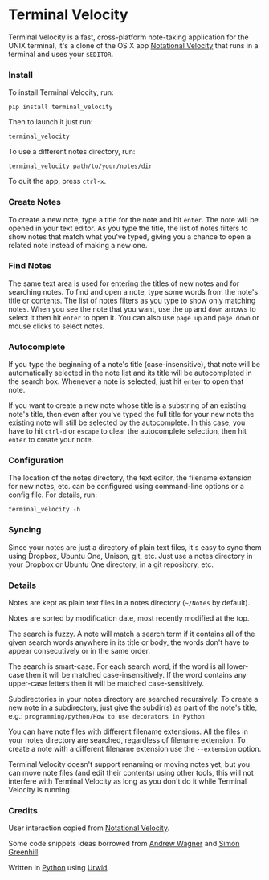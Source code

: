 Terminal Velocity
=================

Terminal Velocity is a fast, cross-platform note-taking application for the
UNIX terminal, it's a clone of the OS X app [Notational
Velocity](http://notational.net/) that runs in a terminal and uses your
`$EDITOR`.

<!-- Insert video here -->


### Install

To install Terminal Velocity, run:

    pip install terminal_velocity

Then to launch it just run:

    terminal_velocity

To use a different notes directory, run:

    terminal_velocity path/to/your/notes/dir

To quit the app, press `ctrl-x`.


### Create Notes

<!-- Insert screenshot -->

To create a new note, type a title for the note and hit `enter`. The note will
be opened in your text editor. As you type the title, the list of notes filters
to show notes that match what you've typed, giving you a chance to open a
related note instead of making a new one.


### Find Notes

<!-- Insert screenshot -->

The same text area is used for entering the titles of new notes and for
searching notes. To find and open a note, type some words from the note's title
or contents. The list of notes filters as you type to show only matching notes.
When you see the note that you want, use the `up` and `down` arrows to select
it then hit `enter` to open it. You can also use `page up` and `page down` or
mouse clicks to select notes.


### Autocomplete

<!-- Insert screenshot -->

If you type the beginning of a note's title (case-insensitive), that note will
be automatically selected in the note list and its title will be autocompleted
in the search box. Whenever a note is selected, just hit `enter` to open that
note.

If you want to create a new note whose title is a substring of an existing
note's title, then even after you've typed the full title for your new note the
existing note will still be selected by the autocomplete. In this case, you
have to hit `ctrl-d` or `escape` to clear the autocomplete selection, then hit
`enter` to create your note.


### Configuration

The location of the notes directory, the text editor, the filename extension
for new notes, etc. can be configured using command-line options or a config
file. For details, run:

    terminal_velocity -h


### Syncing

Since your notes are just a directory of plain text files, it's easy to sync
them using Dropbox, Ubuntu One, Unison, git, etc. Just use a notes directory in
your Dropbox or Ubuntu One directory, in a git repository, etc.


### Details

Notes are kept as plain text files in a notes directory (`~/Notes` by default).

Notes are sorted by modification date, most recently modified at the top.

The search is fuzzy. A note will match a search term if it contains all of the
given search words anywhere in its title or body, the words don't have to
appear consecutively or in the same order.

The search is smart-case. For each search word, if the word is all lower-case
then it will be matched case-insensitively. If the word contains any upper-case
letters then it will be matched case-sensitively.

Subdirectories in your notes directory are searched recursively. To create a
new note in a subdirectory, just give the subdir(s) as part of the note's
title, e.g.: `programming/python/How to use decorators in Python`

You can have note files with different filename extensions. All the files in
your notes directory are searched, regardless of filename extension. To create
a note with a different filename extension use the `--extension` option.

Terminal Velocity doesn't support renaming or moving notes yet, but you can
move note files (and edit their contents) using other tools, this will not
interfere with Terminal Velocity as long as you don't do it while Terminal
Velocity is running.


### Credits

User interaction copied from [Notational Velocity](http://notational.net/).

Some code snippets ideas borrowed from
[Andrew Wagner](https://github.com/drewm1980/nv-console) and
[Simon Greenhill](https://bitbucket.org/simongreenhill/n).

Written in [Python](http://www.python.org/) using
[Urwid](http://excess.org/urwid/).
